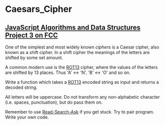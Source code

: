 # Caesars_Cipher
## [JavaScript Algorithms and Data Structures Project 3 on FCC](https://learn.freecodecamp.org/javascript-algorithms-and-data-structures/javascript-algorithms-and-data-structures-projects/caesars-cipher)
One of the simplest and most widely known *ciphers* is a Caesar cipher, also known as a shift cipher. In a shift cipher the meanings of the letters are shifted by some set amount.

A common modern use is the [ROT13](https://en.wikipedia.org/wiki/ROT13) cipher, where the values of the letters are shifted by 13 places. Thus 'A' ↔ 'N', 'B' ↔ 'O' and so on.

Write a function which takes a [ROT13](https://en.wikipedia.org/wiki/ROT13) encoded string as input and returns a decoded string.

All letters will be uppercase. Do not transform any non-alphabetic character (i.e. spaces, punctuation), but do pass them on.

Remember to use [Read-Search-Ask](https://forum.freecodecamp.org/t/how-to-get-help-when-you-are-stuck/19514) if you get stuck. Try to pair program. Write your own code.
